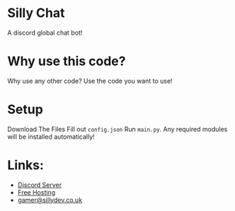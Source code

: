 # Silly Chat
A discord global chat bot!
# Why use this code?
Why use any other code? Use the code you want to use!
# Setup
Download The Files
Fill out ``config.json``
Run ``main.py``. Any required modules will be installed automatically!
# Links:
- [Discord Server](https://discord.gg/3qvpkgWSbF)
- [Free Hosting](https://panel.sillydev.co.uk)
- gamer@sillydev.co.uk
